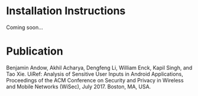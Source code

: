 # Installation Instructions #

Coming soon...


# Publication #

Benjamin Andow, Akhil Acharya, Dengfeng Li, William Enck, Kapil Singh, and Tao Xie. UiRef: Analysis of Sensitive User Inputs in Android Applications, Proceedings of the ACM Conference on Security and Privacy in Wireless and Mobile Networks (WiSec), July 2017. Boston, MA, USA.
